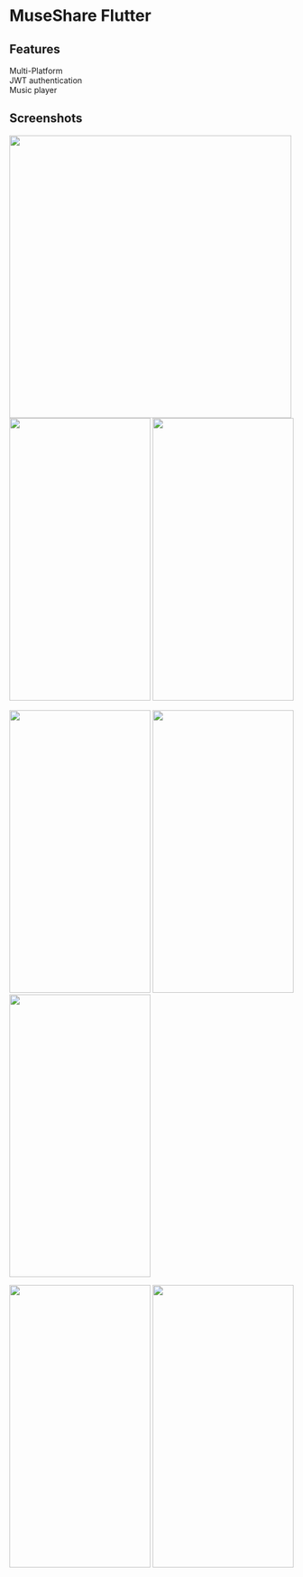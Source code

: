 # MuseShare Flutter

## Features
<dl>
  <dt>Multi-Platform</dt>
   
  <dt>JWT authentication</dt>

  <dt>Music player</dt>
</dl>

## Screenshots
<img src="https://user-images.githubusercontent.com/69165378/100480825-a7c73000-30f2-11eb-8859-abfaf2ac77e0.jpg" height="500"> <img src="https://user-images.githubusercontent.com/69165378/100480848-ba416980-30f2-11eb-83f7-d8d8a78bcd4d.jpg" width="250" height="500"> <img src="https://user-images.githubusercontent.com/69165378/100481101-73a03f00-30f3-11eb-956a-66daed6dee7b.jpg" width="250" height="500">

<img src="https://user-images.githubusercontent.com/69165378/100480876-cc230c80-30f2-11eb-8c36-35ca7f612249.jpg" width="250" height="500">
<img src="https://user-images.githubusercontent.com/69165378/100480910-e826ae00-30f2-11eb-9508-e0c25afe9c1b.jpg" width="250" height="500"><img src="https://user-images.githubusercontent.com/69165378/100480944-fffe3200-30f2-11eb-8eb7-6dc9692f7c25.jpg" width="250" height="500">

<img src="https://user-images.githubusercontent.com/69165378/100480971-10aea800-30f3-11eb-8131-96acc5e4cc1f.jpg" width="250" height="500"> <img src="https://user-images.githubusercontent.com/69165378/100481022-3e93ec80-30f3-11eb-94b8-5665e0b2552e.jpg" width="250" height="500">

